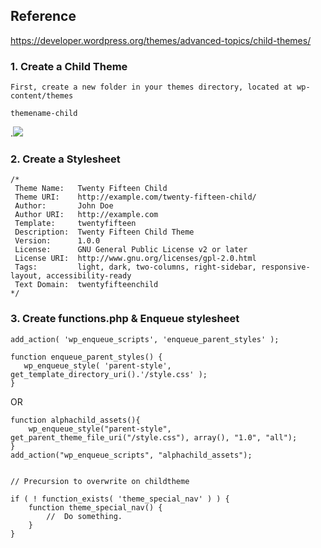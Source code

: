 ## Reference
https://developer.wordpress.org/themes/advanced-topics/child-themes/

### 1. Create a Child Theme
```
First, create a new folder in your themes directory, located at wp-content/themes

themename-child
```
.![](https://imgur.com/Wpzyg4M.png)

### 2. Create a Stylesheet
```
/*
 Theme Name:   Twenty Fifteen Child
 Theme URI:    http://example.com/twenty-fifteen-child/
 Author:       John Doe
 Author URI:   http://example.com
 Template:     twentyfifteen
 Description:  Twenty Fifteen Child Theme
 Version:      1.0.0
 License:      GNU General Public License v2 or later
 License URI:  http://www.gnu.org/licenses/gpl-2.0.html
 Tags:         light, dark, two-columns, right-sidebar, responsive-layout, accessibility-ready
 Text Domain:  twentyfifteenchild
*/
```


### 3. Create functions.php & Enqueue stylesheet
```
add_action( 'wp_enqueue_scripts', 'enqueue_parent_styles' );

function enqueue_parent_styles() {
   wp_enqueue_style( 'parent-style', get_template_directory_uri().'/style.css' );
}

```
OR
```
function alphachild_assets(){
    wp_enqueue_style("parent-style", get_parent_theme_file_uri("/style.css"), array(), "1.0", "all");
}
add_action("wp_enqueue_scripts", "alphachild_assets");
```

```

// Precursion to overwrite on childtheme

if ( ! function_exists( 'theme_special_nav' ) ) {
    function theme_special_nav() {
        //  Do something.
    }
}

```
